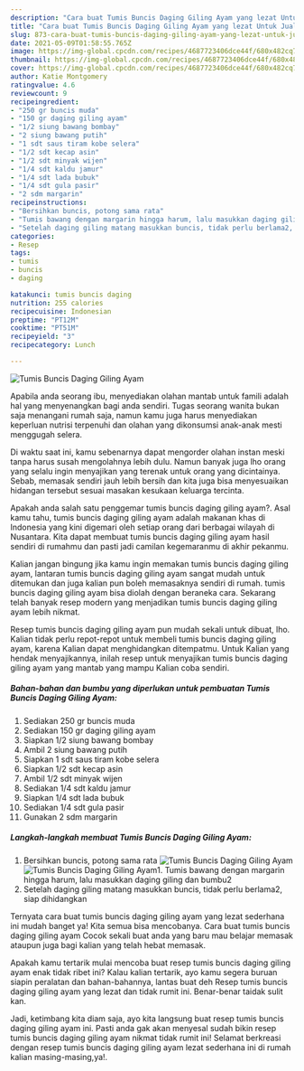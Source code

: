 ```yaml
---
description: "Cara buat Tumis Buncis Daging Giling Ayam yang lezat Untuk Jualan"
title: "Cara buat Tumis Buncis Daging Giling Ayam yang lezat Untuk Jualan"
slug: 873-cara-buat-tumis-buncis-daging-giling-ayam-yang-lezat-untuk-jualan
date: 2021-05-09T01:58:55.765Z
image: https://img-global.cpcdn.com/recipes/4687723406dce44f/680x482cq70/tumis-buncis-daging-giling-ayam-foto-resep-utama.jpg
thumbnail: https://img-global.cpcdn.com/recipes/4687723406dce44f/680x482cq70/tumis-buncis-daging-giling-ayam-foto-resep-utama.jpg
cover: https://img-global.cpcdn.com/recipes/4687723406dce44f/680x482cq70/tumis-buncis-daging-giling-ayam-foto-resep-utama.jpg
author: Katie Montgomery
ratingvalue: 4.6
reviewcount: 9
recipeingredient:
- "250 gr buncis muda"
- "150 gr daging giling ayam"
- "1/2 siung bawang bombay"
- "2 siung bawang putih"
- "1 sdt saus tiram kobe selera"
- "1/2 sdt kecap asin"
- "1/2 sdt minyak wijen"
- "1/4 sdt kaldu jamur"
- "1/4 sdt lada bubuk"
- "1/4 sdt gula pasir"
- "2 sdm margarin"
recipeinstructions:
- "Bersihkan buncis, potong sama rata"
- "Tumis bawang dengan margarin hingga harum, lalu masukkan daging giling dan bumbu2"
- "Setelah daging giling matang masukkan buncis, tidak perlu berlama2, siap dihidangkan"
categories:
- Resep
tags:
- tumis
- buncis
- daging

katakunci: tumis buncis daging 
nutrition: 255 calories
recipecuisine: Indonesian
preptime: "PT12M"
cooktime: "PT51M"
recipeyield: "3"
recipecategory: Lunch

---
```



![Tumis Buncis Daging Giling Ayam](https://img-global.cpcdn.com/recipes/4687723406dce44f/680x482cq70/tumis-buncis-daging-giling-ayam-foto-resep-utama.jpg)

Apabila anda seorang ibu, menyediakan olahan mantab untuk famili adalah hal yang menyenangkan bagi anda sendiri. Tugas seorang  wanita bukan saja menangani rumah saja, namun kamu juga harus menyediakan keperluan nutrisi terpenuhi dan olahan yang dikonsumsi anak-anak mesti menggugah selera.

Di waktu  saat ini, kamu sebenarnya dapat mengorder olahan instan meski tanpa harus susah mengolahnya lebih dulu. Namun banyak juga lho orang yang selalu ingin menyajikan yang terenak untuk orang yang dicintainya. Sebab, memasak sendiri jauh lebih bersih dan kita juga bisa menyesuaikan hidangan tersebut sesuai masakan kesukaan keluarga tercinta. 



Apakah anda salah satu penggemar tumis buncis daging giling ayam?. Asal kamu tahu, tumis buncis daging giling ayam adalah makanan khas di Indonesia yang kini digemari oleh setiap orang dari berbagai wilayah di Nusantara. Kita dapat membuat tumis buncis daging giling ayam hasil sendiri di rumahmu dan pasti jadi camilan kegemaranmu di akhir pekanmu.

Kalian jangan bingung jika kamu ingin memakan tumis buncis daging giling ayam, lantaran tumis buncis daging giling ayam sangat mudah untuk ditemukan dan juga kalian pun boleh memasaknya sendiri di rumah. tumis buncis daging giling ayam bisa diolah dengan beraneka cara. Sekarang telah banyak resep modern yang menjadikan tumis buncis daging giling ayam lebih nikmat.

Resep tumis buncis daging giling ayam pun mudah sekali untuk dibuat, lho. Kalian tidak perlu repot-repot untuk membeli tumis buncis daging giling ayam, karena Kalian dapat menghidangkan ditempatmu. Untuk Kalian yang hendak menyajikannya, inilah resep untuk menyajikan tumis buncis daging giling ayam yang mantab yang mampu Kalian coba sendiri.

<!--inarticleads1-->

##### Bahan-bahan dan bumbu yang diperlukan untuk pembuatan Tumis Buncis Daging Giling Ayam:

1. Sediakan 250 gr buncis muda
1. Sediakan 150 gr daging giling ayam
1. Siapkan 1/2 siung bawang bombay
1. Ambil 2 siung bawang putih
1. Siapkan 1 sdt saus tiram kobe selera
1. Siapkan 1/2 sdt kecap asin
1. Ambil 1/2 sdt minyak wijen
1. Sediakan 1/4 sdt kaldu jamur
1. Siapkan 1/4 sdt lada bubuk
1. Sediakan 1/4 sdt gula pasir
1. Gunakan 2 sdm margarin




<!--inarticleads2-->

##### Langkah-langkah membuat Tumis Buncis Daging Giling Ayam:

1. Bersihkan buncis, potong sama rata
<img src="https://img-global.cpcdn.com/steps/c7c3868a05c49396/160x128cq70/tumis-buncis-daging-giling-ayam-langkah-memasak-1-foto.jpg" alt="Tumis Buncis Daging Giling Ayam"><img src="https://img-global.cpcdn.com/steps/5a4097b1a4ceec96/160x128cq70/tumis-buncis-daging-giling-ayam-langkah-memasak-1-foto.jpg" alt="Tumis Buncis Daging Giling Ayam">1. Tumis bawang dengan margarin hingga harum, lalu masukkan daging giling dan bumbu2
1. Setelah daging giling matang masukkan buncis, tidak perlu berlama2, siap dihidangkan




Ternyata cara buat tumis buncis daging giling ayam yang lezat sederhana ini mudah banget ya! Kita semua bisa mencobanya. Cara buat tumis buncis daging giling ayam Cocok sekali buat anda yang baru mau belajar memasak ataupun juga bagi kalian yang telah hebat memasak.

Apakah kamu tertarik mulai mencoba buat resep tumis buncis daging giling ayam enak tidak ribet ini? Kalau kalian tertarik, ayo kamu segera buruan siapin peralatan dan bahan-bahannya, lantas buat deh Resep tumis buncis daging giling ayam yang lezat dan tidak rumit ini. Benar-benar taidak sulit kan. 

Jadi, ketimbang kita diam saja, ayo kita langsung buat resep tumis buncis daging giling ayam ini. Pasti anda gak akan menyesal sudah bikin resep tumis buncis daging giling ayam nikmat tidak rumit ini! Selamat berkreasi dengan resep tumis buncis daging giling ayam lezat sederhana ini di rumah kalian masing-masing,ya!.

